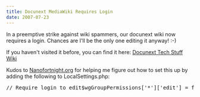 ```yaml
---
title: Docunext MediaWiki Requires Login
date: 2007-07-23
---
```

In a preemptive strike against wiki spammers, our docunext wiki now requires a login. Chances are I'll be the only one editing it anyway! :-)

If you haven't visited it before, you can find it here: <a href="http://www.docunext.com/resources/mediawiki/index.php/Main_Page">Docunext Tech Stuff Wiki</a>

Kudos to <a href="http://nanofortnight.org/Current_events">Nanofortnight.org</a> for helping me figure out how to set this up by adding the following to LocalSettings.php:

<pre>// Require login to edit$wgGroupPermissions['*']['edit'] = false;</pre>

